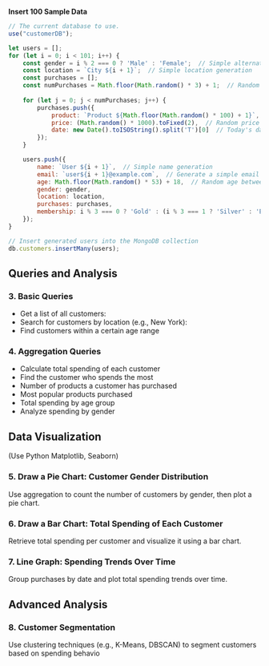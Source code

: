 **Insert 100 Sample Data**
```js
// The current database to use.
use("customerDB");

let users = [];
for (let i = 0; i < 101; i++) {
    const gender = i % 2 === 0 ? 'Male' : 'Female';  // Simple alternating gender for the example
    const location = `City ${i + 1}`;  // Simple location generation
    const purchases = [];
    const numPurchases = Math.floor(Math.random() * 3) + 1;  // Random number of purchases (1 to 3)
    
    for (let j = 0; j < numPurchases; j++) {
        purchases.push({
            product: `Product ${Math.floor(Math.random() * 100) + 1}`,  // Generate simple product name
            price: (Math.random() * 1000).toFixed(2),  // Random price between 0 and 1000
            date: new Date().toISOString().split('T')[0]  // Today's date in YYYY-MM-DD format
        });
    }

    users.push({
        name: `User ${i + 1}`,  // Simple name generation
        email: `user${i + 1}@example.com`,  // Generate a simple email
        age: Math.floor(Math.random() * 53) + 18,  // Random age between 18 and 70
        gender: gender,
        location: location,
        purchases: purchases,
        membership: i % 3 === 0 ? 'Gold' : (i % 3 === 1 ? 'Silver' : 'Bronze')  // Simple alternating membership
    });
}

// Insert generated users into the MongoDB collection
db.customers.insertMany(users);
```


## Queries and Analysis
### 3. Basic Queries
- Get a list of all customers:
- Search for customers by location (e.g., New York):
- Find customers within a certain age range 
### 4. Aggregation Queries
- Calculate total spending of each customer
- Find the customer who spends the most
- Number of products a customer has purchased
- Most popular products purchased
- Total spending by age group
- Analyze spending by gender


## Data Visualization
(Use Python Matplotlib, Seaborn)
### 5. Draw a Pie Chart: Customer Gender Distribution
Use aggregation to count the number of customers by gender, then plot a pie
chart.
### 6. Draw a Bar Chart: Total Spending of Each Customer
Retrieve total spending per customer and visualize it using a bar chart.
### 7. Line Graph: Spending Trends Over Time
Group purchases by date and plot total spending trends over time.

## Advanced Analysis
### 8. Customer Segmentation
Use clustering techniques (e.g., K-Means, DBSCAN to segment customers based
on spending behavio